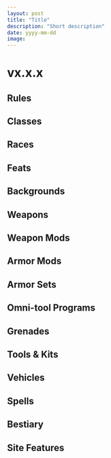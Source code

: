 ```yaml
---
layout: post
title: "Title"
description: "Short description"
date: yyyy-mm-dd
image: 
---
```


# vx.x.x

## Rules

## Classes

## Races

## Feats

## Backgrounds

## Weapons

## Weapon Mods

## Armor Mods

## Armor Sets

## Omni-tool Programs

## Grenades

## Tools & Kits

## Vehicles

## Spells

## Bestiary

## Site Features
